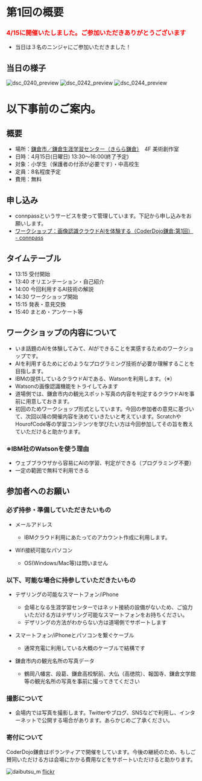 # 第1回の概要

### <span style="color: red; ">4/15に開催いたしました。ご参加いただきありがとうございます</span>

- 当日は３名のニンジャにご参加いただきました！

## 当日の様子
![dsc_0240_preview](https://user-images.githubusercontent.com/1730247/40265646-06a20162-5b77-11e8-9bdc-2ec2ba378c18.jpeg)
![dsc_0242_preview](https://user-images.githubusercontent.com/1730247/40265648-07267de8-5b77-11e8-9999-0252d354de2e.jpeg)
![dsc_0244_preview](https://user-images.githubusercontent.com/1730247/40265649-079917cc-5b77-11e8-9324-e67604b60ec6.jpeg)

# 以下事前のご案内。

## 概要
- 場所：[鎌倉市／鎌倉生涯学習センター（きらら鎌倉）](https://www.city.kamakura.kanagawa.jp/gakusyuc/kamakura.html)　4F 美術創作室
- 日時：4月15日(日曜日) 13:30〜16:00(終了予定)
- 対象：小学生（保護者の付添が必要です）・中高校生
- 定員：8名程度予定
- 費用：無料

## 申し込み
- connpassというサービスを使って管理しています。下記から申し込みをお願いします。
- [ワークショップ：画像認識クラウドAIを体験する（CoderDojo鎌倉:第1回） - connpass](https://coderdojo-kamakura.connpass.com/event/83425/)

## タイムテーブル
- 13:15 受付開始
- 13:40 オリエンテーション・自己紹介
- 14:00 今回利用するAI技術の解説
- 14:30 ワークショップ開始
- 15:15 発表・意見交換
- 15:40 まとめ・アンケート等

## ワークショップの内容について
- いま話題のAIを体験してみて、AIができることを実感するためのワークショップです。
- AIを利用するためにどのようなプログラミング技術が必要か理解することを目指します。
- IBMの提供しているクラウドAIである、Watsonを利用します。（※）
- Watsonの画像認識機能をトライしてみます
- 道場側では、鎌倉市内の観光スポット写真の内容を判定するクラウドAIを事前に用意しておきます。
- 初回のためワークショップ形式としています。今回の参加者の意見に基づいて、次回以降の開催内容を決めていきたいと考えています。ScratchやHourofCode等の学習コンテンツを学びたい方は今回参加してその旨を教えていただけると助かります。

### ※IBM社のWatsonを使う理由
- ウェブブラウザから容易にAIの学習、判定ができる（プログラミング不要）
- 一定の範囲で無料で利用できる

## 参加者へのお願い

### 必ず持参・準備していただきたいもの
- メールアドレス
    - IBMクラウド利用にあたってのアカウント作成に利用します。

- Wifi接続可能なパソコン
    - OS(Windows/Mac等)は問いません

### 以下、可能な場合に持参していただきたいもの
- テザリングの可能なスマートフォン/iPhone
    - 会場となる生涯学習センターではネット接続の設備がないため、ご協力いただける方はテザリング可能なスマートフォンをお持ちください。
    - デザリングの方法がわからない方は道場側でサポートします

- スマートフォン/iPhoneとパソコンを繋ぐケーブル
    - 通常充電に利用している大概のケーブルで結構です

- 鎌倉市内の観光名所の写真データ
    - 鶴岡八幡宮、段葛、鎌倉高校駅前、大仏（高徳院）、報国寺、鎌倉文学館等の観光名所の写真を事前に撮ってきてください

### 撮影について
- 会場内では写真を撮影します。Twitterやブログ、SNSなどで利用し、インターネットで公開する場合があります。あらかじめご了承ください。

### 寄付について
CoderDojo鎌倉はボランティアで開催をしています。今後の継続のため、もしご賛同いただける方は会場にかかる費用などをサポートいただけると助かります。


![daibutsu_m](https://user-images.githubusercontent.com/37768340/37873111-8b26ea58-3050-11e8-80e9-ac0c586cf341.jpg)
[flickr](https://www.flickr.com/photos/bryansjs/13762029265/)
